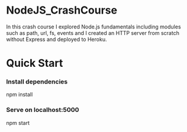 # NodeJS_CrashCourse
In this crash course I explored Node.js fundamentals including modules such as path, url, fs, events and I created an HTTP server from scratch without Express and deployed to Heroku.

# Quick Start

### Install dependencies
npm install

### Serve on localhost:5000
npm start
